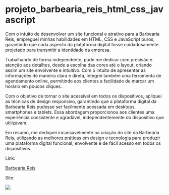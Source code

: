 # projeto_barbearia_reis_html_css_javascript

 Com o intuito de desenvolver um site funcional e atrativo para a Barbearia Reis, empreguei minhas habilidades em HTML, CSS e JavaScript puros, garantindo que cada aspecto da plataforma digital fosse cuidadosamente projetado para transmitir a identidade da empresa.

Trabalhando de forma independente, pude me dedicar com precisão e atenção aos detalhes, desde a escolha das cores até o layout, criando assim um site envolvente e intuitivo. Com o intuito de apresentar as informações de maneira clara e direta, integrei também uma ferramenta de agendamento online, permitindo aos clientes a facilidade de marcar um horário em poucos cliques.

Com o objetivo de tornar o site acessível em todos os dispositivos, apliquei as técnicas de design responsivo, garantindo que a plataforma digital da Barbearia Reis pudesse ser facilmente acessada em desktops, smartphones e tablets. Essa abordagem proporcionou aos clientes uma experiência consistente e agradável, independentemente do dispositivo que utilizavam.

Em resumo, me dediquei incansavelmente na criação do site da Barbearia Reis, utilizando as melhores práticas em design e tecnologia para produzir uma plataforma digital funcional, envolvente e de fácil acesso em todos os dispositivos.

Link:

[Barbearia Reis](https://alberyreis.github.io/barbearia_reis/)

Site:

![](https://github.com/alberyReis/barbearia_reis/blob/main/assets/img/template.png)

